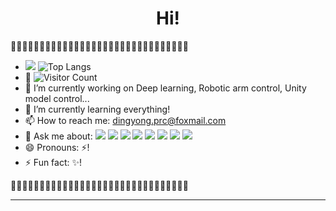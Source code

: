 <h1 align="center">Hi!
</h1>

:gem::gem::gem::gem::gem::gem::gem::gem::gem::gem::gem::gem::gem::gem::gem::gem::gem::gem::gem::gem::gem::gem::gem::gem::gem::gem::gem::gem::gem::gem::gem:

- ![](https://github-readme-stats.vercel.app/api?username=ding-yong&show_icons=true&theme=transparent) 
![Top Langs](https://github-readme-stats.vercel.app/api/top-langs/?username=ding-yong&layout=compact&theme=tokyonight) 
- :eyes: ![Visitor Count](https://profile-counter.glitch.me/ding-yong/count.svg)
- 🔭 I’m currently working on Deep learning, Robotic arm control, Unity model control...
- 🌱 I’m currently learning everything!
- 📫 How to reach me: dingyong.prc@foxmail.com
- 💬 Ask me about: ![](https://img.shields.io/badge/Lang-Python-yellowgreen) ![](https://img.shields.io/badge/Lang-C++-brightgreen)
![](https://img.shields.io/badge/Lang-CSharp-orange) ![](https://img.shields.io/badge/Lang-MATLAB-blue) ![](https://img.shields.io/badge/Lang-LUA-red) ![](https://img.shields.io/badge/Framework-AI-blue) ![](https://img.shields.io/badge/Framework-Unity-lightgrey) ![](https://img.shields.io/badge/Framework-ROS-blue)
- 😄 Pronouns: ⚡!
- ⚡ Fun fact: ✨! 

:gem::gem::gem::gem::gem::gem::gem::gem::gem::gem::gem::gem::gem::gem::gem::gem::gem::gem::gem::gem::gem::gem::gem::gem::gem::gem::gem::gem::gem::gem::gem:
<!--
**ding-yong/ding-yong** is a ✨ _special_ ✨ repository because its `README.md` (this file) appears on your GitHub profile.

Here are some ideas to get you started:

- 🔭 I’m currently working on ...
- 🌱 I’m currently learning ...
- 👯 I’m looking to collaborate on ...
- 🤔 I’m looking for help with ...
- 💬 Ask me about ...
- 📫 How to reach me: ...
- 😄 Pronouns: ...
- ⚡ Fun fact: ...
-->
****
